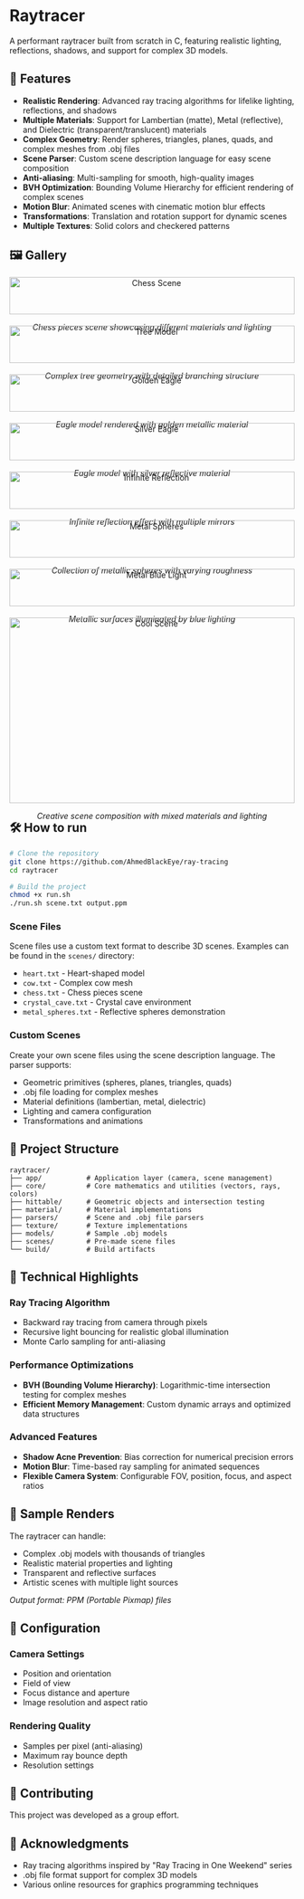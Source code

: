 # Raytracer

A performant raytracer built from scratch in C, featuring realistic lighting, reflections, shadows, and support for complex 3D models.

## 🌟 Features

- **Realistic Rendering**: Advanced ray tracing algorithms for lifelike lighting, reflections, and shadows
- **Multiple Materials**: Support for Lambertian (matte), Metal (reflective), and Dielectric (transparent/translucent) materials
- **Complex Geometry**: Render spheres, triangles, planes, quads, and complex meshes from .obj files
- **Scene Parser**: Custom scene description language for easy scene composition
- **Anti-aliasing**: Multi-sampling for smooth, high-quality images
- **BVH Optimization**: Bounding Volume Hierarchy for efficient rendering of complex scenes
- **Motion Blur**: Animated scenes with cinematic motion blur effects
- **Transformations**: Translation and rotation support for dynamic scenes
- **Multiple Textures**: Solid colors and checkered patterns

## 🖼️ Gallery

<div style="display: grid; grid-template-columns: repeat(auto-fit, minmax(400px, 1fr)); gap: 20px; max-width: 1200px; margin: 0 auto;">
  <div style="text-align: center;">
    <img src="images/chess.png" alt="Chess Scene" style="width: 100%; max-width: 720px;"/>
    <p><em>Chess pieces scene showcasing different materials and lighting</em></p>
  </div>
  <div style="text-align: center;">
    <img src="images/tree.png" alt="Tree Model" style="width: 100%; max-width: 720px;"/>
    <p><em>Complex tree geometry with detailed branching structure</em></p>
  </div>
  <div style="text-align: center;">
    <img src="images/golden_eagle.png" alt="Golden Eagle" style="width: 100%; max-width: 720px;"/>
    <p><em>Eagle model rendered with golden metallic material</em></p>
  </div>
  <div style="text-align: center;">
    <img src="images/silver_eagle.png" alt="Silver Eagle" style="width: 100%; max-width: 720px;"/>
    <p><em>Eagle model with silver reflective material</em></p>
  </div>
  <div style="text-align: center;">
    <img src="images/infinite_reflection.png" alt="Infinite Reflection" style="width: 100%; max-width: 720px;"/>
    <p><em>Infinite reflection effect with multiple mirrors</em></p>
  </div>
  <div style="text-align: center;">
    <img src="images/metal_spheres.png" alt="Metal Spheres" style="width: 100%; max-width: 720px;"/>
    <p><em>Collection of metallic spheres with varying roughness</em></p>
  </div>
  <div style="text-align: center;">
    <img src="images/metal_blue_light.png" alt="Metal Blue Light" style="width: 100%; max-width: 720px;"/>
    <p><em>Metallic surfaces illuminated by blue lighting</em></p>
  </div>
  <div style="text-align: center;">
    <img src="images/cool.png" alt="Cool Scene" style="width: 100%; max-width: 720px; aspect-ratio: 16/9; object-fit: cover;"/>
    <p><em>Creative scene composition with mixed materials and lighting</em></p>
  </div>
</div>

## 🛠️ How to run

```bash
# Clone the repository
git clone https://github.com/AhmedBlackEye/ray-tracing
cd raytracer

# Build the project
chmod +x run.sh
./run.sh scene.txt output.ppm
```

### Scene Files

Scene files use a custom text format to describe 3D scenes. Examples can be found in the `scenes/` directory:

- `heart.txt` - Heart-shaped model
- `cow.txt` - Complex cow mesh
- `chess.txt` - Chess pieces scene
- `crystal_cave.txt` - Crystal cave environment
- `metal_spheres.txt` - Reflective spheres demonstration

### Custom Scenes

Create your own scene files using the scene description language. The parser supports:
- Geometric primitives (spheres, planes, triangles, quads)
- .obj file loading for complex meshes
- Material definitions (lambertian, metal, dielectric)
- Lighting and camera configuration
- Transformations and animations

## 📁 Project Structure

```
raytracer/
├── app/           # Application layer (camera, scene management)
├── core/          # Core mathematics and utilities (vectors, rays, colors)
├── hittable/      # Geometric objects and intersection testing
├── material/      # Material implementations
├── parsers/       # Scene and .obj file parsers
├── texture/       # Texture implementations
├── models/        # Sample .obj models
├── scenes/        # Pre-made scene files
└── build/         # Build artifacts
```

## 🎯 Technical Highlights

### Ray Tracing Algorithm
- Backward ray tracing from camera through pixels
- Recursive light bouncing for realistic global illumination
- Monte Carlo sampling for anti-aliasing

### Performance Optimizations
- **BVH (Bounding Volume Hierarchy)**: Logarithmic-time intersection testing for complex meshes
- **Efficient Memory Management**: Custom dynamic arrays and optimized data structures

### Advanced Features
- **Shadow Acne Prevention**: Bias correction for numerical precision errors
- **Motion Blur**: Time-based ray sampling for animated sequences
- **Flexible Camera System**: Configurable FOV, position, focus, and aspect ratios

## 🎨 Sample Renders

The raytracer can handle:
- Complex .obj models with thousands of triangles
- Realistic material properties and lighting
- Transparent and reflective surfaces
- Artistic scenes with multiple light sources

*Output format: PPM (Portable Pixmap) files*

## 🔧 Configuration

### Camera Settings
- Position and orientation
- Field of view
- Focus distance and aperture
- Image resolution and aspect ratio

### Rendering Quality
- Samples per pixel (anti-aliasing)
- Maximum ray bounce depth
- Resolution settings

## 🤝 Contributing

This project was developed as a group effort.

## 🙏 Acknowledgments

- Ray tracing algorithms inspired by "Ray Tracing in One Weekend" series
- .obj file format support for complex 3D models
- Various online resources for graphics programming techniques